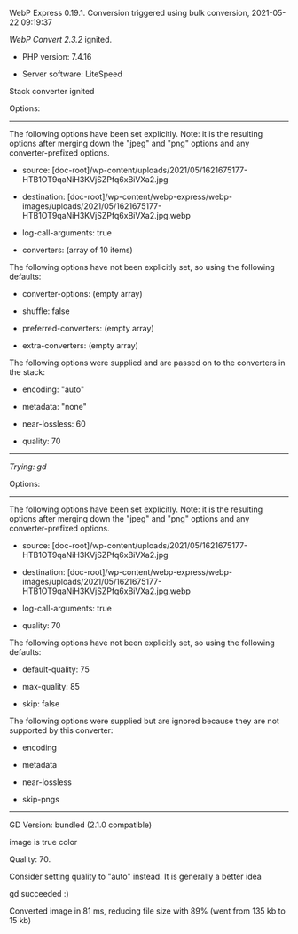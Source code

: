 WebP Express 0.19.1. Conversion triggered using bulk conversion, 2021-05-22 09:19:37

*WebP Convert 2.3.2*  ignited.
- PHP version: 7.4.16
- Server software: LiteSpeed

Stack converter ignited

Options:
------------
The following options have been set explicitly. Note: it is the resulting options after merging down the "jpeg" and "png" options and any converter-prefixed options.
- source: [doc-root]/wp-content/uploads/2021/05/1621675177-HTB1OT9qaNiH3KVjSZPfq6xBiVXa2.jpg
- destination: [doc-root]/wp-content/webp-express/webp-images/uploads/2021/05/1621675177-HTB1OT9qaNiH3KVjSZPfq6xBiVXa2.jpg.webp
- log-call-arguments: true
- converters: (array of 10 items)

The following options have not been explicitly set, so using the following defaults:
- converter-options: (empty array)
- shuffle: false
- preferred-converters: (empty array)
- extra-converters: (empty array)

The following options were supplied and are passed on to the converters in the stack:
- encoding: "auto"
- metadata: "none"
- near-lossless: 60
- quality: 70
------------


*Trying: gd* 

Options:
------------
The following options have been set explicitly. Note: it is the resulting options after merging down the "jpeg" and "png" options and any converter-prefixed options.
- source: [doc-root]/wp-content/uploads/2021/05/1621675177-HTB1OT9qaNiH3KVjSZPfq6xBiVXa2.jpg
- destination: [doc-root]/wp-content/webp-express/webp-images/uploads/2021/05/1621675177-HTB1OT9qaNiH3KVjSZPfq6xBiVXa2.jpg.webp
- log-call-arguments: true
- quality: 70

The following options have not been explicitly set, so using the following defaults:
- default-quality: 75
- max-quality: 85
- skip: false

The following options were supplied but are ignored because they are not supported by this converter:
- encoding
- metadata
- near-lossless
- skip-pngs
------------

GD Version: bundled (2.1.0 compatible)
image is true color
Quality: 70. 
Consider setting quality to "auto" instead. It is generally a better idea
gd succeeded :)

Converted image in 81 ms, reducing file size with 89% (went from 135 kb to 15 kb)
